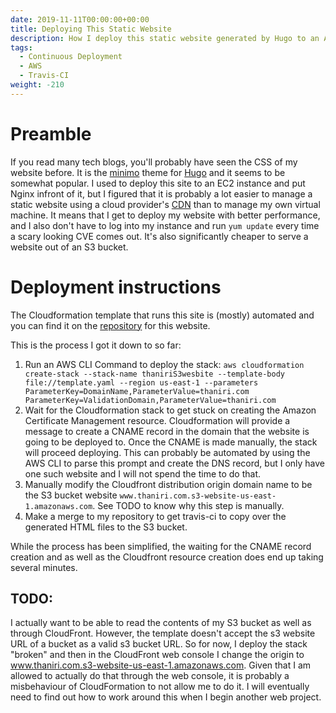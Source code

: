 ```yaml
---
date: 2019-11-11T00:00:00+00:00
title: Deploying This Static Website
description: How I deploy this static website generated by Hugo to an AWS S3 bucket and use CloudFront to serve it.
tags:
  - Continuous Deployment
  - AWS
  - Travis-CI
weight: -210
---
```

# Preamble

If you read many tech blogs, you'll probably have seen the CSS of my website before. It is the [minimo](https://themes.gohugo.io/minimo/) theme for [Hugo](https://github.com/gohugoio/hugo) and it seems to be somewhat popular. I used to deploy this site to an EC2 instance and put Nginx infront of it, but I figured that it is probably a lot easier to manage a static website using a cloud provider's [CDN](https://en.wikipedia.org/wiki/Content_delivery_network) than to manage my own virtual machine. It means that I get to deploy my website with better performance, and I also don't have to log into my instance and run `yum update` every time a scary looking CVE comes out. It's also significantly cheaper to serve a website out of an S3 bucket.

# Deployment instructions

The Cloudformation template that runs this site is (mostly) automated and you can find it on the [repository](https://github.com/thaniri/personalwebsite/blob/master/template.yaml) for this website.

This is the process I got it down to so far:

1. Run an AWS CLI Command to deploy the stack: `aws cloudformation create-stack --stack-name thaniriS3wesbite --template-body file://template.yaml --region us-east-1 --parameters ParameterKey=DomainName,ParameterValue=thaniri.com ParameterKey=ValidationDomain,ParameterValue=thaniri.com`
2. Wait for the Cloudformation stack to get stuck on creating the Amazon Certificate Management resource. Cloudformation will provide a message to create a CNAME record in the domain that the website is going to be deployed to. Once the CNAME is made manually, the stack will proceed deploying. This can probably be automated by using the AWS CLI to parse this prompt and create the DNS record, but I only have one such website and I will not spend the time to do that.
3. Manually modify the Cloudfront distribution origin domain name to be the S3 bucket website `www.thaniri.com.s3-website-us-east-1.amazonaws.com`. See TODO to know why this step is manually.
4. Make a merge to my repository to get travis-ci to copy over the generated HTML files to the S3 bucket.

While the process has been simplified, the waiting for the CNAME record creation and as well as the Cloudfront resource creation does end up taking several minutes.

## TODO:
I actually want to be able to read the contents of my S3 bucket as well as through CloudFront. However, the template doesn't accept the s3 website URL of a bucket as a valid s3 bucket URL. So for now, I deploy the stack "broken" and then in the CloudFront web console I change the origin to www.thaniri.com.s3-website-us-east-1.amazonaws.com. Given that I am allowed to actually do that through the web console, it is probably a misbehaviour of CloudFormation to not allow me to do it. I will eventually need to find out how to work around this when I begin another web project.
